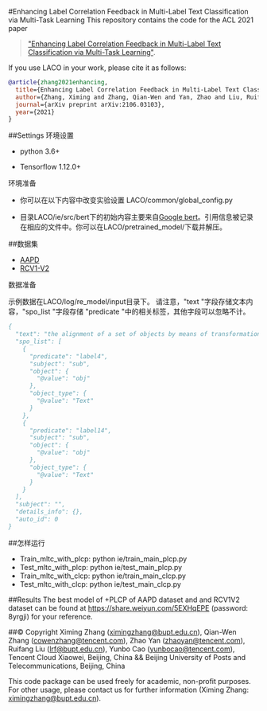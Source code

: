 #Enhancing Label Correlation Feedback in Multi-Label Text Classification via Multi-Task Learning
This repository contains the code for the ACL 2021 paper
>["Enhancing Label Correlation Feedback in Multi-Label Text Classification via Multi-Task Learning"](https://arxiv.org/abs/2106.03103).

If you use LACO in your work, please cite it as follows:
``` bibtex
@article{zhang2021enhancing,
  title={Enhancing Label Correlation Feedback in Multi-Label Text Classification via Multi-Task Learning},
  author={Zhang, Ximing and Zhang, Qian-Wen and Yan, Zhao and Liu, Ruifang and Cao, Yunbo},
  journal={arXiv preprint arXiv:2106.03103},
  year={2021}
}
```
##Settings
环境设置

- python 3.6+

- Tensorflow 1.12.0+

环境准备

- 你可以在以下内容中改变实验设置 LACO/common/global_config.py

- 目录LACO/ie/src/bert下的初始内容主要来自[Google bert](https://github.com/google-research/bert)。引用信息被记录在相应的文件中。你可以在LACO/pretrained_model/下载并解压。

##数据集
- [AAPD](https://git.uwaterloo.ca/jimmylin/Castor-data/tree/master/datasets/AAPD)
- [RCV1-V2](http://www.ai.mit.edu/projects/jmlr/papers/volume5/lewis04a/lyrl2004_rcv1v2_README.htm)

数据准备

示例数据在LACO/log/re_model/input目录下。
请注意，"text "字段存储文本内容，"spo_list "字段存储 "predicate "中的相关标签，其他字段可以忽略不计。

``` bibtex
{
  "text": "the alignment of a set of objects by means of transformations plays an important role in computer vision whilst the case for only two objects can be solved globally , when multiple objects are considered usually iterative methods are used in practice the iterative methods perform well if the relative transformations between any pair of objects are free of noise however , if only noisy relative transformations are available \\( e g due to missing data or wrong correspondences \\) the iterative methods may fail based on the observation that the underlying noise free transformations can be retrieved from the null space of a matrix that can directly be obtained from pairwise alignments , this paper presents a novel method for the synchronisation of pairwise transformations such that they are transitively consistent simulations demonstrate that for noisy transformations , a large proportion of missing data and even for wrong correspondence assignments the method delivers encouraging results\n",
  "spo_list": [
    {
      "predicate": "label4",
      "subject": "sub",
      "object": {
        "@value": "obj"
      },
      "object_type": {
        "@value": "Text"
      }
    },
    {
      "predicate": "label14",
      "subject": "sub",
      "object": {
        "@value": "obj"
      },
      "object_type": {
        "@value": "Text"
      }
    }
  ],
  "subject": "",
  "details_info": {},
  "auto_id": 0
}
```

##怎样运行
-  Train_mltc_with_plcp:    python ie/train_main_plcp.py
-  Test_mltc_with_plcp:     python ie/test_main_plcp.py
-  Train_mltc_with_clcp:    python ie/train_main_clcp.py
-  Test_mltc_with_clcp:     python ie/test_main_clcp.py

##Results
The best model of +PLCP of AAPD dataset and and RCV1V2 dataset can be found at https://share.weiyun.com/5EXHqEPE (password: 8yrgji) for your reference.

##© Copyright
	Ximing Zhang (ximingzhang@bupt.edu.cn),
	Qian-Wen Zhang (cowenzhang@tencent.com),
	Zhao Yan (zhaoyan@tencent.com),
	Ruifang Liu (lrf@bupt.edu.cn),
	Yunbo Cao (yunbocao@tencent.com),
	Tencent Cloud Xiaowei, Beijing, China  && Beijing University of Posts and Telecommunications, Beijing, China  

This code package can be used freely for academic, non-profit purposes. For other usage, 
please contact us for further information (Ximing Zhang: ximingzhang@bupt.edu.cn).